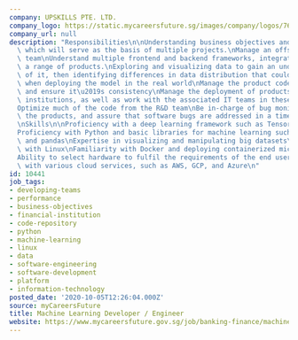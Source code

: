 ```yaml
---
company: UPSKILLS PTE. LTD.
company_logo: https://static.mycareersfuture.sg/images/company/logos/763bffdd65d453a28d9bbdc8975af82d/upskills.jpg
company_url: null
description: "Responsibilities\n\nUnderstanding business objectives and develop platforms\
  \ which will serve as the basis of multiple projects.\nManage an offshore development\
  \ team\nUnderstand multiple frontend and backend frameworks, integrating them into\
  \ a range of products.\nExploring and visualizing data to gain an understanding\
  \ of it, then identifying differences in data distribution that could affect performance\
  \ when deploying the model in the real world\nManage the product code repository\
  \ and ensure it\u2019s consistency\nManage the deployment of products into financial\
  \ institutions, as well as work with the associated IT teams in these institutions\n\
  Optimize much of the code from the R&D team\nBe in-charge of bug monitoring for\
  \ the products, and assure that software bugs are addressed in a timely manner.\n\
  \nSkills\n\nProficiency with a deep learning framework such as TensorFlow or Keras\n\
  Proficiency with Python and basic libraries for machine learning such as scikit-learn\
  \ and pandas\nExpertise in visualizing and manipulating big datasets\nFamiliarity\
  \ with Linux\nFamiliarity with Docker and deploying containerized microservices\n\
  Ability to select hardware to fulfil the requirements of the end user\nBe familiar\
  \ with various cloud services, such as AWS, GCP, and Azure\n"
id: 10441
job_tags:
- developing-teams
- performance
- business-objectives
- financial-institution
- code-repository
- python
- machine-learning
- linux
- data
- software-engineering
- software-development
- platform
- information-technology
posted_date: '2020-10-05T12:26:04.000Z'
source: myCareersFuture
title: Machine Learning Developer / Engineer
website: https://www.mycareersfuture.gov.sg/job/banking-finance/machine-learning-developer-engineer-upskills-962c5bfb2947e1be4ffd6f4b031e3fd8
---
```

